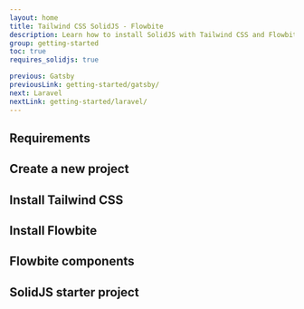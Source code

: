 ```yaml
---
layout: home
title: Tailwind CSS SolidJS - Flowbite
description: Learn how to install SolidJS with Tailwind CSS and Flowbite and get started with building web applications with a simple and performant reactive JavaScript library
group: getting-started
toc: true
requires_solidjs: true

previous: Gatsby
previousLink: getting-started/gatsby/
next: Laravel
nextLink: getting-started/laravel/
---
```


## Requirements

## Create a new project

## Install Tailwind CSS

## Install Flowbite

## Flowbite components

## SolidJS starter project
